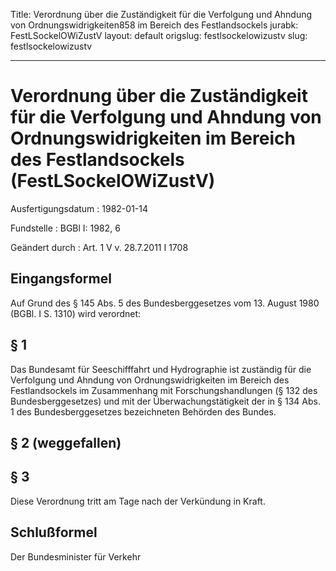 Title: Verordnung über die Zuständigkeit für die Verfolgung und Ahndung von Ordnungswidrigkeiten858
  im Bereich des Festlandsockels
jurabk: FestLSockelOWiZustV
layout: default
origslug: festlsockelowizustv
slug: festlsockelowizustv

---

# Verordnung über die Zuständigkeit für die Verfolgung und Ahndung von Ordnungswidrigkeiten im Bereich des Festlandsockels (FestLSockelOWiZustV)

Ausfertigungsdatum
:   1982-01-14

Fundstelle
:   BGBl I: 1982, 6

Geändert durch
:   Art. 1 V v. 28.7.2011 I 1708



## Eingangsformel

Auf Grund des § 145 Abs. 5 des Bundesberggesetzes vom 13. August 1980
(BGBl. I S. 1310) wird verordnet:


## § 1

Das Bundesamt für Seeschifffahrt und Hydrographie ist zuständig für
die Verfolgung und Ahndung von Ordnungswidrigkeiten im Bereich des
Festlandsockels im Zusammenhang mit Forschungshandlungen (§ 132 des
Bundesberggesetzes) und mit der Überwachungstätigkeit der in § 134
Abs. 1 des Bundesberggesetzes bezeichneten Behörden des Bundes.


## § 2 (weggefallen)


## § 3

Diese Verordnung tritt am Tage nach der Verkündung in Kraft.


## Schlußformel

Der Bundesminister für Verkehr

